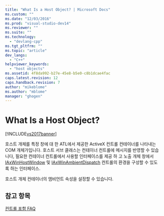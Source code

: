 ```yaml
---
title: "What Is a Host Object? | Microsoft Docs"
ms.custom: ""
ms.date: "12/03/2016"
ms.prod: "visual-studio-dev14"
ms.reviewer: ""
ms.suite: ""
ms.technology: 
  - "devlang-cpp"
ms.tgt_pltfrm: ""
ms.topic: "article"
dev_langs: 
  - "C++"
helpviewer_keywords: 
  - "host objects"
ms.assetid: 4f8da992-b27e-45e8-b5e0-c8b1dcae4fac
caps.latest.revision: 12
caps.handback.revision: 7
author: "mikeblome"
ms.author: "mblome"
manager: "ghogen"
---
```

# What Is a Host Object?
[!INCLUDE[vs2017banner](../assembler/inline/includes/vs2017banner.md)]

호스트 개체를 특정 창에 대 한 ATL에서 제공한 ActiveX 컨트롤 컨테이너를 나타내는 COM 개체가입니다.  호스트 서브 클래스는 컨테이너 컨트롤에 메시지를 반영할 수 있습니다, 필요한 컨테이너 컨트롤에서 사용할 인터페이스를 제공 하 고 노출 개체 창에서  [IAxWinHostWindow](../atl/reference/iaxwinhostwindow-interface.md) 및  [IAxWinAmbientDispatch](../atl/reference/iaxwinambientdispatch-interface.md) 컨트롤의 환경을 구성할 수 있도록 하는 인터페이스.  
  
 호스트 개체 컨테이너의 앰비언트 속성을 설정할 수 있습니다.  
  
## 참고 항목  
 [컨트롤 포함 FAQ](../atl/atl-control-containment-faq.md)